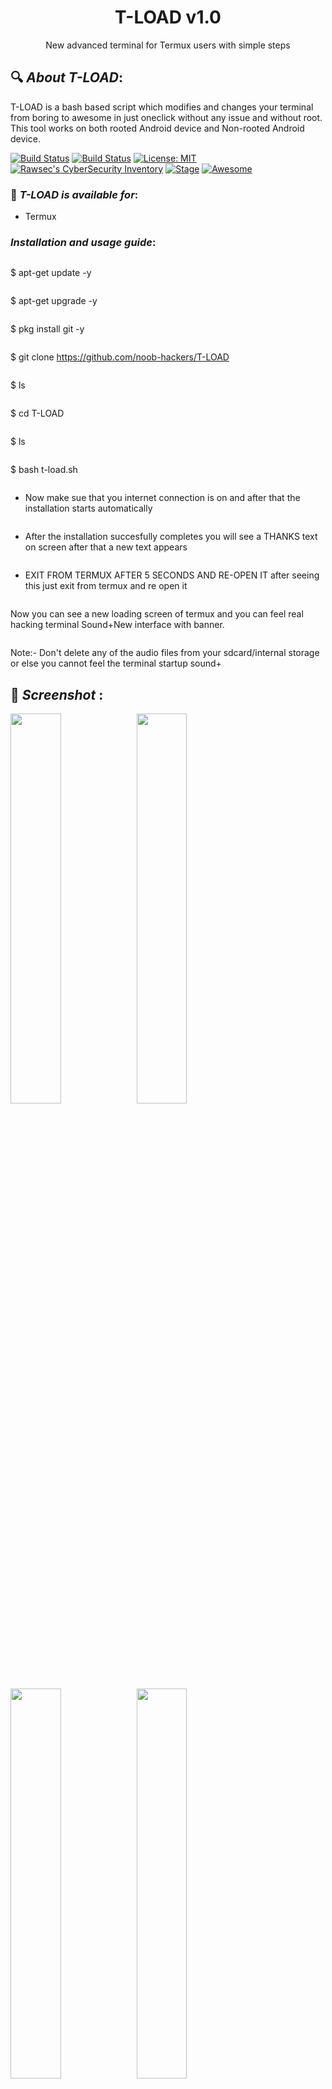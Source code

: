 <h1 align="center">T-LOAD v1.0</h1>
<p align="center">
      New advanced terminal for Termux users with simple steps
</p>

## 🔍 ***About T-LOAD***:

T-LOAD is a bash based script which modifies and changes your terminal from boring to awesome in just oneclick without any issue and without root. This tool works on both rooted Android device and Non-rooted Android device.

[![Build Status](https://img.shields.io/github/stars/noob-hackers/T-LOAD.svg)](https://github.com/noob-hackers/T-LOAD)
[![Build Status](https://img.shields.io/github/forks/noob-hackers/T-LOAD.svg)](https://github.com/noob-hackers/T-LOAD)
[![License: MIT](https://img.shields.io/github/license/noob-hackers/T-LOAD.svg)](https://github.com/noob-hackers/T-LOAD)
[![Rawsec's CyberSecurity Inventory](https://inventory.rawsec.ml/img/badges/Rawsec-inventoried-FF5050_flat.svg)](https://inventory.rawsec.ml/tools.html#T-LOAD)
[![Stage](https://img.shields.io/badge/Release-Stable-brightgreen.svg)]()
[![Awesome](https://awesome.re/badge.svg)](https://awesome.re)


### 📀 ***T-LOAD is available for***:

* Termux

### ***Installation and usage guide***:
```
```
$ apt-get update -y
```
```
$ apt-get upgrade -y
```
```
$ pkg install git -y
```
```
$ git clone https://github.com/noob-hackers/T-LOAD
```
```
$ ls
```
```
$ cd T-LOAD
```
```
$ ls
```
```
$ bash t-load.sh
```
```
* Now make sue that you internet connection is on and after that the installation starts automatically
```
```
* After the installation succesfully completes you will see a THANKS text on screen after that a new text appears 
```
```
* EXIT FROM TERMUX AFTER 5 SECONDS AND RE-OPEN IT after seeing this just exit from termux and re open it 
```
```
Now you can see a new loading screen of termux and you can feel real hacking terminal Sound+New interface with banner. 
```
```
Note:- Don't delete any of the audio files from your sdcard/internal storage or else you cannot feel the terminal startup sound+

## 📲 ***Screenshot*** :
<img src="https://i.imgur.com/PwmPoNh.png" width="40%"></img><img src="https://i.imgur.com/aCz0OPg.png" width="40%"></img>
<img src="https://i.imgur.com/TP4awyu.png" width="40%"></img><img src="https://i.imgur.com/A8dQGdj.png" width="40%"></img>

## 🎬 ***Full video tutorial***:
[![ Optiva-Framework - Web Application Scanner ](https://i.ytimg.com/vi/eF11o6yLlv8/hqdefault.jpg)](https://www.youtube.com/watch?v=eF11o6yLlv8&t=31s)

## 🔗 ***JOIN*** :

### 📡 Subscribe our channel on youtube
https://www.youtube.com/noobhackers

### 💡 Chekout our webite 
https://www.noob-hackers.com


     
### ☠ Warning

***This tool is only for educational purpose. If you use this tool for other purposes except education we will not be responsible in such cases.***
